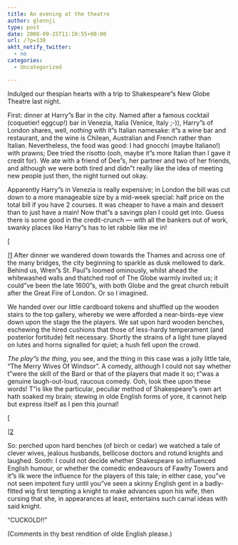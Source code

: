 ```yaml
---
title: An evening at the theatre
author: glennji
type: post
date: 2008-09-25T11:10:55+00:00
url: /?p=138
aktt_notify_twitter:
  - no
categories:
  - Uncategorized

---
```

Indulged our thespian hearts with a trip to Shakespeare&#8221;s New Globe Theatre last night.
  
First: dinner at Harry&#8221;s Bar in the city. Named after a famous cocktail (coquetier! eggcup!) bar in Venezia, Italia (Venice, Italy ;-)), Harry&#8221;s of London shares, well, _nothing_ with it&#8221;s Italian namesake: it&#8221;s a wine bar and restaurant, and the wine is Chilean, Australian and French rather than Italian. Nevertheless, the food was good: I had gnocchi (maybe Italiano!) with prawns; Dee tried the risotto (ooh, maybe it&#8221;s more Italian than I gave it credit for). We ate with a friend of Dee&#8221;s, her partner and two of her friends, and although we were both tired and didn&#8221;t really like the idea of meeting new people just then, the night turned out okay.
  
Apparently Harry&#8221;s in Venezia is really expensive; in London the bill was cut down to a more manageable size by a mid-week special: half price on the total bill if you have 2 courses. It was cheaper to have a main and dessert than to just have a main! Now that&#8221;s a savings plan I could get into. Guess there is some good in the credit-crunch &#8212; with all the bankers out of work, swanky places like Harry&#8221;s has to let rabble like me in!
  
[
  
][1] After dinner we wandered down towards the Thames and across one of the many bridges, the city beginning to sparkle as dusk mellowed to dark. Behind us, Wren&#8221;s St. Paul&#8221;s loomed ominously, whilst ahead the whitewashed walls and thatched roof of The Globe warmly invited us; it could&#8221;ve been the late 1600&#8221;s, with both Globe and the great church rebuilt after the Great Fire of London. Or so I imagined.
  
We handed over our little cardboard tokens and shuffled up the wooden stairs to the top gallery, whereby we were afforded a near-birds-eye view down upon the stage the the players. We sat upon hard wooden benches, eschewing the hired cushions that those of less-hardy temperament (and posterior fortitude) felt necessary. Shortly the strains of a light tune played on lutes and horns signalled for quiet; a hush fell upon the crowd.
  
_The play&#8221;s the thing_, you see, and the thing in this case was a jolly little tale, &#8220;The Merry Wives Of Windsor&#8221;. A comedy, although I could not say whether t&#8221;were the skill of the Bard or that of the players that made it so; t&#8221;was a genuine laugh-out-loud, raucous comedy. Ooh, look thee upon these words! T&#8221;is like the particular, peculiar method of Shakespeare&#8221;s own art hath soaked my brain; stewing in olde English forms of yore, it cannot help but express itself as I pen this journal!
  
[
  
][2] 
  
So: perched upon hard benches (of birch or cedar) we watched a tale of clever wives, jealous husbands, bellicose doctors and rotund knights and laughed. Sooth: I could not decide whether Shakespeare so influenced English humour, or whether the comedic endeavours of Fawlty Towers and it&#8221;s ilk were the influence for the players of this tale; in either case, you&#8221;ve not seen impotent fury until you&#8221;ve seen a skinny English gent in a badly-fitted wig first tempting a knight to make advances upon his wife, then cursing that she, in appearances at least, entertains such carnal ideas with said knight.
  
&#8220;CUCKOLD!!&#8221;
  
(Comments in thy best rendition of olde English please.)

 [1]: http://flickr.com/photos/kieranlynam/984373032/ "Shakespeare''s Globe, by Kieran Lynam"
 [2]: http://flickr.com/photos/cyberslayer/1915310481/ "Shakespeare''s - Globe Theatre, by Howard.Gees''"

